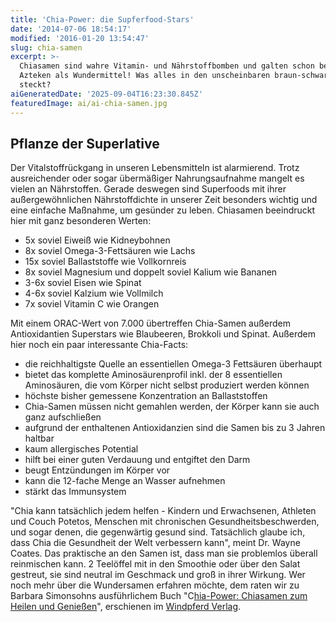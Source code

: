 ```yaml
---
title: 'Chia-Power: die Supferfood-Stars'
date: '2014-07-06 18:54:17'
modified: '2016-01-20 13:54:47'
slug: chia-samen
excerpt: >-
  Chiasamen sind wahre Vitamin- und Nährstoffbomben und galten schon bei den
  Azteken als Wundermittel! Was alles in den unscheinbaren braun-schwarzen Samen
  steckt?
aiGeneratedDate: '2025-09-04T16:23:30.845Z'
featuredImage: ai/ai-chia-samen.jpg
---
```


## Pflanze der Superlative

Der Vitalstoffrückgang in unseren Lebensmitteln ist alarmierend. Trotz ausreichender oder sogar übermäßiger Nahrungsaufnahme mangelt es vielen an Nährstoffen. Gerade deswegen sind Superfoods mit ihrer außergewöhnlichen Nährstoffdichte in unserer Zeit besonders wichtig und eine einfache Maßnahme, um gesünder zu leben. Chiasamen beeindruckt hier mit ganz besonderen Werten:

*   5x soviel Eiweiß wie Kidneybohnen
*   8x soviel Omega-3-Fettsäuren wie Lachs
*   15x soviel Ballaststoffe wie Vollkornreis
*   8x soviel Magnesium und doppelt soviel Kalium wie Bananen
*   3-6x soviel Eisen wie Spinat
*   4-6x soviel Kalzium wie Vollmilch
*   7x soviel Vitamin C wie Orangen

Mit einem ORAC-Wert von 7.000 übertreffen Chia-Samen außerdem Antioxidantien Superstars wie Blaubeeren, Brokkoli und Spinat. Außerdem hier noch ein paar interessante Chia-Facts:

*   die reichhaltigste Quelle an essentiellen Omega-3 Fettsäuren überhaupt
*   bietet das komplette Aminosäurenprofil inkl. der 8 essentiellen Aminosäuren, die vom Körper nicht selbst produziert werden können
*   höchste bisher gemessene Konzentration an Ballaststoffen
*   Chia-Samen müssen nicht gemahlen werden, der Körper kann sie auch ganz aufschließen
*   aufgrund der enthaltenen Antioxidanzien sind die Samen bis zu 3 Jahren haltbar
*   kaum allergisches Potential
*   hilft bei einer guten Verdauung und entgiftet den Darm
*   beugt Entzündungen im Körper vor
*   kann die 12-fache Menge an Wasser aufnehmen
*   stärkt das Immunsystem

"Chia kann tatsächlich jedem helfen - Kindern und Erwachsenen, Athleten und Couch Potetos, Menschen mit chronischen Gesundheitsbeschwerden, und sogar denen, die gegenwärtig gesund sind. Tatsächlich glaube ich, dass Chia die Gesundheit der Welt verbessern kann", meint Dr. Wayne Coates. Das praktische an den Samen ist, dass man sie problemlos überall reinmischen kann. 2 Teelöffel mit in den Smoothie oder über den Salat gestreut, sie sind neutral im Geschmack und groß in ihrer Wirkung. Wer noch mehr über die Wundersamen erfahren möchte, dem raten wir zu Barbara Simonsohns ausführlichem Buch "C[hia-Power: Chiasamen zum Heilen und Genießen](http://www.windpferd.de/chia-power.html)", erschienen im [Windpferd Verlag](http://www.windpferd.de/).
